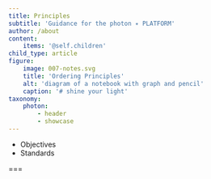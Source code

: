 ```yaml
---
title: Principles
subtitle: 'Guidance for the photon ✴ PLATFORM'
author: /about
content:
    items: '@self.children'
child_type: article
figure:
    image: 007-notes.svg
    title: 'Ordering Principles'
    alt: 'diagram of a notebook with graph and pencil'
    caption: '# shine your light'
taxonomy:
    photon:
        - header
        - showcase
---
```


- Objectives
- Standards

===
